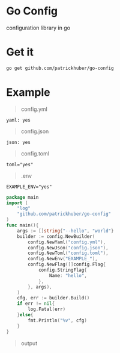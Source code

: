 # Go Config

configuration library in go

# Get it

```bash
go get github.com/patrickhuber/go-config
```

# Example

> config.yml
```
yaml: yes
```

> config.json
```
json: yes
```

> config.toml
```
toml="yes"
```

> .env
```
EXAMPLE_ENV="yes"
```

```go
package main
import (
    "log"
    "github.com/patrickhuber/go-config"
)
func main(){
    args := []string{"--hello", "world"}
    builder := config.NewBuilder(
        config.NewYaml("config.yml"),
        config.NewJson("config.json"),
        config.NewToml("config.toml"),
        config.NewEnv("EXAMPLE_"),
        config.NewFlag([]config.Flag{
            config.StringFlag{
                Name: "hello",
            },
        }, args),
    )    
    cfg, err := builder.Build()
    if err != nil{
        log.Fatal(err)
    }else{
        fmt.Println("%v", cfg)
    }
}
```

> output
```

```